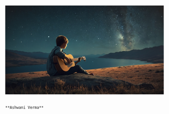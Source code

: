 ![Alt text](https://github.com/ashwaniverma-github/ashwaniverma-github/blob/main/gitpro.jpg)


                                                                                           **Ashwani Verma** 
